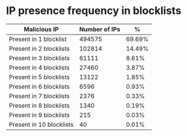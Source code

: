 # IP presence frequency in blocklists
| Malicious IP | Number of IPs | % |
|----|----|----|
| Present in 1 blocklist | 494575 | 69.69% |
| Present in 2 blocklists | 102814 | 14.49% |
| Present in 3 blocklists | 61111 | 8.61% |
| Present in 4 blocklists | 27460 | 3.87% |
| Present in 5 blocklists | 13122 | 1.85% |
| Present in 6 blocklists | 6596 | 0.93% |
| Present in 7 blocklists | 2376 | 0.33% |
| Present in 8 blocklists | 1340 | 0.19% |
| Present in 9 blocklists | 215 | 0.03% |
| Present in 10 blocklists | 40 | 0.01% |
